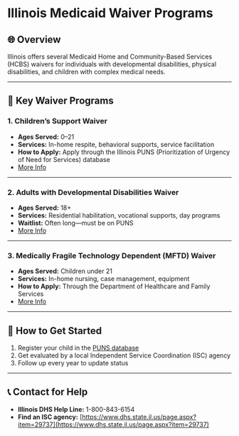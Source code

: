 # Illinois Medicaid Waiver Programs

## 🌐 Overview
Illinois offers several Medicaid Home and Community-Based Services (HCBS) waivers for individuals with developmental disabilities, physical disabilities, and children with complex medical needs.

---

## 🧩 Key Waiver Programs

### 1. **Children’s Support Waiver**
- **Ages Served:** 0–21
- **Services:** In-home respite, behavioral supports, service facilitation
- **How to Apply:** Apply through the Illinois PUNS (Prioritization of Urgency of Need for Services) database
- [More Info](https://www.dhs.state.il.us/page.aspx?item=32276)

---

### 2. **Adults with Developmental Disabilities Waiver**
- **Ages Served:** 18+
- **Services:** Residential habilitation, vocational supports, day programs
- **Waitlist:** Often long—must be on PUNS
- [More Info](https://www.dhs.state.il.us/page.aspx?item=52583)

---

### 3. **Medically Fragile Technology Dependent (MFTD) Waiver**
- **Ages Served:** Children under 21
- **Services:** In-home nursing, case management, equipment
- **How to Apply:** Through the Department of Healthcare and Family Services
- [More Info](https://www.hfs.illinois.gov/medicalclients/mftd.html)

---

## 📝 How to Get Started

1. Register your child in the [PUNS database](https://www.dhs.state.il.us/page.aspx?item=47620)
2. Get evaluated by a local Independent Service Coordination (ISC) agency
3. Follow up every year to update status

---

## 📞 Contact for Help

- **Illinois DHS Help Line:** 1-800-843-6154
- **Find an ISC agency:** [https://www.dhs.state.il.us/page.aspx?item=29737](https://www.dhs.state.il.us/page.aspx?item=29737)
